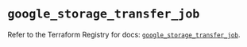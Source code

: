 # `google_storage_transfer_job`

Refer to the Terraform Registry for docs: [`google_storage_transfer_job`](https://registry.terraform.io/providers/hashicorp/google/4.85.0/docs/resources/storage_transfer_job).

